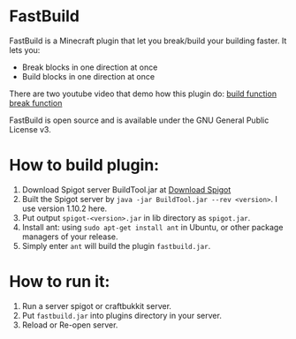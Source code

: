 FastBuild
=========

FastBuild is a Minecraft plugin that let you break/build your building faster.
It lets you:
* Break blocks in one direction at once
* Build blocks in one direction at once

There are two youtube video that demo how this plugin do:
[build function](https://www.youtube.com/watch?v=pc9FjvXC7kY)
[break function](https://www.youtube.com/watch?v=qWxviuqtntw)

FastBuild is open source and is available under the GNU General Public License v3.

# How to build plugin:

1. Download Spigot server BuildTool.jar at [Download Spigot](https://hub.spigotmc.org/jenkins/job/BuildTools/)
2. Built the Spigot server by `java -jar BuildTool.jar --rev <version>`. I use version 1.10.2 here.
3. Put output `spigot-<version>.jar` in lib directory as `spigot.jar`.
4. Install ant: using `sudo apt-get install ant` in Ubuntu, or other package managers of your release.
5. Simply enter `ant` will build the plugin `fastbuild.jar`.

# How to run it:
1. Run a server spigot or craftbukkit server.
2. Put `fastbuild.jar` into plugins directory in your server.
3. Reload or Re-open server.

